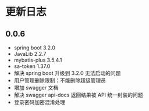 # 更新日志

## 0.0.6

- spring boot 3.2.0
- JavaLib 2.2.7
- mybatis-plus 3.5.4.1
- sa-token 1.37.0
- 解决 spring boot 升级到 3.2.0 无法启动的问题
- 用户管理删除限制：不能删除超级管理员
- 增加 swagger 文档
- 解决 swagger api-docs 返回结果被 API 统一封装的问题
- 登录密码加密混淆处理

